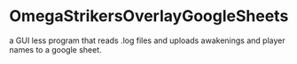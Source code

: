 # OmegaStrikersOverlayGoogleSheets
a GUI less program that reads .log files and uploads awakenings and player names to a google sheet.
